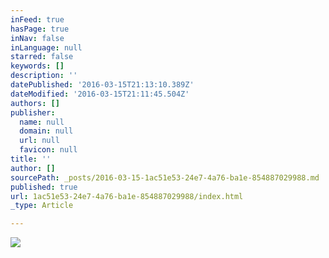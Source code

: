 ```yaml
---
inFeed: true
hasPage: true
inNav: false
inLanguage: null
starred: false
keywords: []
description: ''
datePublished: '2016-03-15T21:13:10.389Z'
dateModified: '2016-03-15T21:11:45.504Z'
authors: []
publisher:
  name: null
  domain: null
  url: null
  favicon: null
title: ''
author: []
sourcePath: _posts/2016-03-15-1ac51e53-24e7-4a76-ba1e-854887029988.md
published: true
url: 1ac51e53-24e7-4a76-ba1e-854887029988/index.html
_type: Article

---
```

![](https://the-grid-user-content.s3-us-west-2.amazonaws.com/8e2d0438-cb81-4a22-bdff-7ffc21ebef0b.jpg)